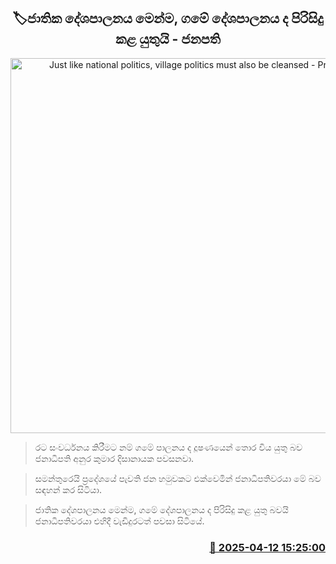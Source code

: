 <p align='center'><b><h2 align='center' title='Just like national politics, village politics must also be cleansed - President'>🏷ජාතික දේශපාලනය මෙන්ම, ගමේ දේශපාලනය ද පිරිසිදු කළ යුතුයි - ජනපති</h2></b></p>
<p align='center'><img src='https://helakuru.sgp1.cdn.digitaloceanspaces.com/esana/images/lib/anura-kumara-mathara-archived.jpg' width='600' alt='Just like national politics, village politics must also be cleansed - President'></p>

> රට සංවර්ධනය කිරීමට නම් ගමේ පාලනය ද දූෂණයෙන් තොර විය යුතු බව ජනාධිපති අනුර කුමාර දිසානායක පවසනවා.

> සමන්තුරෙයි ප්‍රදේශයේ පැවති ජන හමුවකට එක්වෙමින් ජනාධිපතිවරයා මේ බව සඳහන් කර සිටියා.

> ජාතික දේශපාලනය මෙන්ම, ගමේ දේශපාලනය ද පිරිසිදු කළ යුතු බවයි ජනාධිපතිවරයා එහිදී වැඩිදුරටත් පවසා සිටියේ.



<h3 align='right'><a href='https://www.helakuru.lk/esana/p/109215/'>📅 2025-04-12 15:25:00</a></h3>

